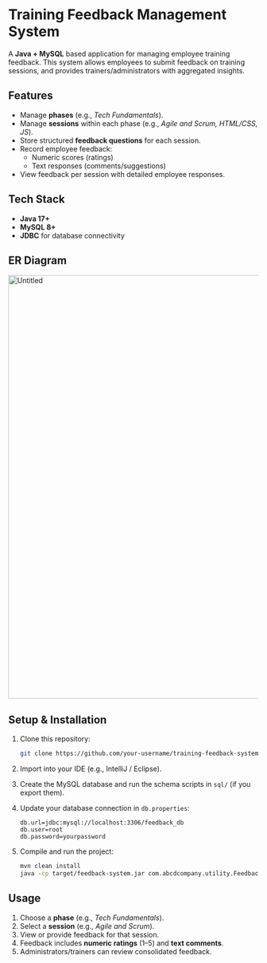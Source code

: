 # Training Feedback Management System
A **Java + MySQL** based application for managing employee training feedback.
This system allows employees to submit feedback on training sessions, and provides trainers/administrators with aggregated insights.

## Features

* Manage **phases** (e.g., *Tech Fundamentals*).
* Manage **sessions** within each phase (e.g., *Agile and Scrum, HTML/CSS, JS*).
* Store structured **feedback questions** for each session.
* Record employee feedback:
  * Numeric scores (ratings)
  * Text responses (comments/suggestions)
* View feedback per session with detailed employee responses.

## Tech Stack

* **Java 17+**
* **MySQL 8+**
* **JDBC** for database connectivity

## ER Diagram
<img width="1264" height="850" alt="Untitled" src="https://github.com/user-attachments/assets/9ee71726-eb9c-4ab6-a4c8-e46ae8ed6625" />

## Setup & Installation

1. Clone this repository:

   ```bash
   git clone https://github.com/your-username/training-feedback-system.git
   ```
2. Import into your IDE (e.g., IntelliJ / Eclipse).
3. Create the MySQL database and run the schema scripts in `sql/` (if you export them).
4. Update your database connection in `db.properties`:

   ```properties
   db.url=jdbc:mysql://localhost:3306/feedback_db
   db.user=root
   db.password=yourpassword
   ```
5. Compile and run the project:

   ```bash
   mvn clean install
   java -cp target/feedback-system.jar com.abcdcompany.utility.FeedbackUtility
   ```

## Usage

1. Choose a **phase** (e.g., *Tech Fundamentals*).
2. Select a **session** (e.g., *Agile and Scrum*).
3. View or provide feedback for that session.
4. Feedback includes **numeric ratings** (1–5) and **text comments**.
5. Administrators/trainers can review consolidated feedback.
